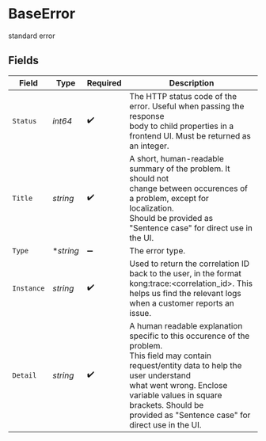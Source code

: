 # BaseError

standard error


## Fields

| Field                                                                                                                                                                                                                                                                        | Type                                                                                                                                                                                                                                                                         | Required                                                                                                                                                                                                                                                                     | Description                                                                                                                                                                                                                                                                  |
| ---------------------------------------------------------------------------------------------------------------------------------------------------------------------------------------------------------------------------------------------------------------------------- | ---------------------------------------------------------------------------------------------------------------------------------------------------------------------------------------------------------------------------------------------------------------------------- | ---------------------------------------------------------------------------------------------------------------------------------------------------------------------------------------------------------------------------------------------------------------------------- | ---------------------------------------------------------------------------------------------------------------------------------------------------------------------------------------------------------------------------------------------------------------------------- |
| `Status`                                                                                                                                                                                                                                                                     | *int64*                                                                                                                                                                                                                                                                      | :heavy_check_mark:                                                                                                                                                                                                                                                           | The HTTP status code of the error. Useful when passing the response<br/>body to child properties in a frontend UI. Must be returned as an integer.<br/>                                                                                                                      |
| `Title`                                                                                                                                                                                                                                                                      | *string*                                                                                                                                                                                                                                                                     | :heavy_check_mark:                                                                                                                                                                                                                                                           | A short, human-readable summary of the problem. It should not<br/>change between occurences of a problem, except for localization.<br/>Should be provided as "Sentence case" for direct use in the UI.<br/>                                                                  |
| `Type`                                                                                                                                                                                                                                                                       | **string*                                                                                                                                                                                                                                                                    | :heavy_minus_sign:                                                                                                                                                                                                                                                           | The error type.                                                                                                                                                                                                                                                              |
| `Instance`                                                                                                                                                                                                                                                                   | *string*                                                                                                                                                                                                                                                                     | :heavy_check_mark:                                                                                                                                                                                                                                                           | Used to return the correlation ID back to the user, in the format<br/>kong:trace:<correlation_id>. This helps us find the relevant logs<br/>when a customer reports an issue.<br/>                                                                                           |
| `Detail`                                                                                                                                                                                                                                                                     | *string*                                                                                                                                                                                                                                                                     | :heavy_check_mark:                                                                                                                                                                                                                                                           | A human readable explanation specific to this occurence of the problem.<br/>This field may contain request/entity data to help the user understand<br/>what went wrong. Enclose variable values in square brackets. Should be<br/>provided as "Sentence case" for direct use in the UI.<br/> |